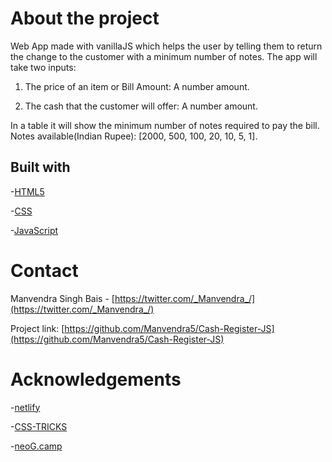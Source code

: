 # About the project

Web App made with vanillaJS which helps the user by telling them to return the change to the customer with a minimum number of notes. The app will take two inputs:

1. The price of an item or Bill Amount: A number amount.

2. The cash that the customer will offer: A number amount.

In a table it will show the minimum number of notes required to pay the bill. Notes available(Indian Rupee): [2000, 500, 100, 20, 10, 5, 1].  


## Built with

-[HTML5](https://developer.mozilla.org/en-US/docs/Glossary/HTML5)

-[CSS](https://developer.mozilla.org/en-US/docs/Web/CSS)

-[JavaScript](https://developer.mozilla.org/en-US/docs/Web/javascript)

# Contact

Manvendra Singh Bais - [https://twitter.com/_Manvendra_/](https://twitter.com/_Manvendra_/)

Project link: [https://github.com/Manvendra5/Cash-Register-JS](https://github.com/Manvendra5/Cash-Register-JS)

# Acknowledgements

-[netlify](https://www.netlify.com/)

-[CSS-TRICKS](https://css-tricks.com/)

-[neoG.camp](https://neog.camp/)
